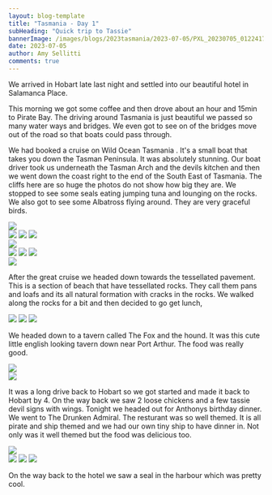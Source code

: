 ```yaml
---
layout: blog-template
title: "Tasmania - Day 1"
subHeading: "Quick trip to Tassie"
bannerImage: /images/blogs/2023tasmania/2023-07-05/PXL_20230705_012241751.jpg
date: 2023-07-05
author: Amy Sellitti
comments: true
---
```

We arrived in Hobart late last night and settled into our beautiful hotel in Salamanca Place.

This morning we got some coffee and then drove about an hour and 15min to Pirate Bay. The driving around Tasmania is just beautiful we passed so many water ways and bridges. We even got to see on of the bridges move out of the road so that boats could pass through.

We had booked a cruise on Wild Ocean Tasmania . It's a small boat that takes you down the Tasman Peninsula. It was absolutely stunning. Our boat driver took us underneath the Tasman Arch and the devils kitchen and then we went down the coast right to the end of the South East of Tasmania. The cliffs here are so huge the photos do not show how big they are. We stopped to see some seals eating jumping tuna and lounging on the rocks. We also got to see some Albatross flying around. They are very graceful birds.

<div class="center-image"><img src="/images/blogs/2023tasmania/2023-07-05/PXL_20230705_011240649.MP.jpg" /></div>
<div class="grid-3c">
  <img src="/images/blogs/2023tasmania/2023-07-05/PXL_20230705_011751476.jpg"/>
  <img src="/images/blogs/2023tasmania/2023-07-05/PXL_20230705_011846120.jpg"/>
  <img src="/images/blogs/2023tasmania/2023-07-05/PXL_20230705_012633930.jpg"/>
</div>
<div class="center-image"><img src="/images/blogs/2023tasmania/2023-07-05/PXL_20230705_012241751.jpg" /></div>
<div class="grid-3c">
  <img src="/images/blogs/2023tasmania/2023-07-05/PXL_20230705_012732572.jpg"/>
  <img src="/images/blogs/2023tasmania/2023-07-05/PXL_20230705_013002419.jpg"/>
  <img src="/images/blogs/2023tasmania/2023-07-05/PXL_20230705_021534236.jpg"/>
</div>
<div class="center-image"><img src="/images/blogs/2023tasmania/2023-07-05/PXL_20230705_031138938.jpg" /></div>

After the great cruise we headed down towards the tessellated pavement. This is a section of beach that have tessellated rocks. They call them pans and loafs and its all natural formation with cracks in the rocks. We walked along the rocks for a bit and then decided to go get lunch,

<div class="grid-3c">
  <img src="/images/blogs/2023tasmania/2023-07-05/PXL_20230705_035002220.jpg"/>
  <img src="/images/blogs/2023tasmania/2023-07-05/PXL_20230705_035040364.jpg"/>
  <img src="/images/blogs/2023tasmania/2023-07-05/PXL_20230705_035218070.jpg"/>
</div>

We headed down to a tavern called The Fox and the hound. It was this cute little english looking tavern down near Port Arthur. The food was really good. 

<div class="center-image"><img src="/images/blogs/2023tasmania/2023-07-05/PXL_20230705_043136922.jpg" /></div>
<div class="center-image"><img src="/images/blogs/2023tasmania/2023-07-05/PXL_20230705_043329257.MP.jpg" /></div>

It was a long drive back to Hobart so we got started and made it back to Hobart by 4. On the way back we saw 2 loose chickens and a few tassie devil signs with wings. 
Tonight we headed out for Anthonys birthday dinner. We went to The Drunken Admiral. The resturant was so well themed. It is all pirate and ship themed and we had our own tiny ship to have dinner in. Not only was it well themed but the food was delicious too.

<div class="center-image"><img src="/images/blogs/2023tasmania/2023-07-05/PXL_20230705_103509083.jpg" /></div>
<div class="grid-3c">
  <img src="/images/blogs/2023tasmania/2023-07-05/PXL_20230705_092714863.jpg"/>
  <img src="/images/blogs/2023tasmania/2023-07-05/PXL_20230705_095641708.jpg"/>
  <img src="/images/blogs/2023tasmania/2023-07-05/PXL_20230705_103100685.jpg"/>
</div>

On the way back to the hotel we saw a seal in the harbour which was pretty cool. 

